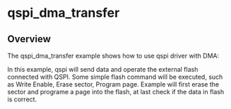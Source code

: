 # qspi_dma_transfer

## Overview
The qspi_dma_transfer example shows how to use qspi driver with DMA:

In this example, qspi will send data and operate the external flash connected with QSPI. Some simple flash command will
be executed, such as Write Enable, Erase sector, Program page.
Example will first erase the sector and programe a page into the flash, at last check if the data in flash is correct.
